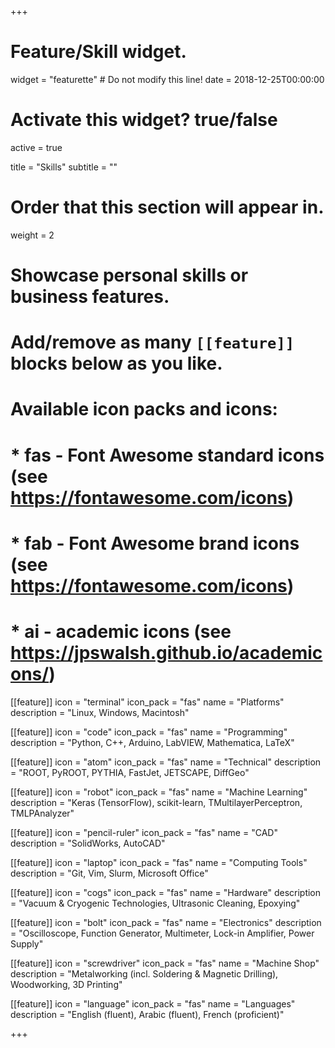 +++
# Feature/Skill widget.
widget = "featurette"  # Do not modify this line!
date = 2018-12-25T00:00:00

# Activate this widget? true/false
active = true

title = "Skills"
subtitle = ""

# Order that this section will appear in.
weight = 2

# Showcase personal skills or business features.
# 
# Add/remove as many `[[feature]]` blocks below as you like.
# 
# Available icon packs and icons:
# * fas - Font Awesome standard icons (see https://fontawesome.com/icons)
# * fab - Font Awesome brand icons (see https://fontawesome.com/icons)
# * ai - academic icons (see https://jpswalsh.github.io/academicons/)

[[feature]]
  icon = "terminal"
  icon_pack = "fas"
  name = "Platforms"
  description = "Linux, Windows, Macintosh"
  
[[feature]]
  icon = "code"
  icon_pack = "fas"
  name = "Programming"
  description = "Python, C++, Arduino, LabVIEW, Mathematica, LaTeX"  
  
[[feature]]
  icon = "atom"
  icon_pack = "fas"
  name = "Technical"
  description = "ROOT, PyROOT, PYTHIA, FastJet, JETSCAPE, DiffGeo"
  
[[feature]]
  icon = "robot"
  icon_pack = "fas"
  name = "Machine Learning"
  description = "Keras (TensorFlow), scikit-learn, TMultilayerPerceptron, TMLPAnalyzer"
  
[[feature]]
  icon = "pencil-ruler"
  icon_pack = "fas"
  name = "CAD"
  description = "SolidWorks, AutoCAD"
  
[[feature]]
  icon = "laptop"
  icon_pack = "fas"
  name = "Computing Tools"
  description = "Git, Vim, Slurm, Microsoft Office"  
  
[[feature]]
  icon = "cogs"
  icon_pack = "fas"
  name = "Hardware"
  description = "Vacuum & Cryogenic Technologies, Ultrasonic Cleaning, Epoxying"  
  
[[feature]]
  icon = "bolt"
  icon_pack = "fas"
  name = "Electronics"
  description = "Oscilloscope, Function Generator, Multimeter, Lock-in Amplifier, Power Supply"  
  
[[feature]]
  icon = "screwdriver"
  icon_pack = "fas"
  name = "Machine Shop"
  description = "Metalworking (incl. Soldering & Magnetic Drilling), Woodworking, 3D Printing"
 
[[feature]]
  icon = "language"
  icon_pack = "fas"
  name = "Languages"
  description = "English (fluent), Arabic (fluent), French (proficient)"
 
+++
